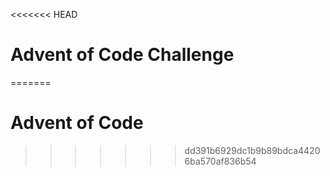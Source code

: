 <<<<<<< HEAD
# Advent of Code Challenge

=======
# Advent of Code 
>>>>>>> dd391b6929dc1b9b89bdca44206ba570af836b54
